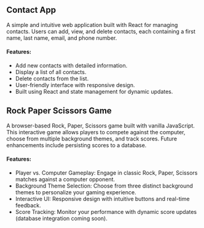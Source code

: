 ## Contact App
A simple and intuitive web application built with React for managing contacts. Users can add, view, and delete contacts, each containing a first name, last name, email, and phone number.

 #### Features:
<ul>
 <li>Add new contacts with detailed information.</li>
 <li>Display a list of all contacts.</li>
 <li>Delete contacts from the list.</li>
 <li>User-friendly interface with responsive design.</li>
 <li>Built using React and state management for dynamic updates.</li>
</ul>

## Rock Paper Scissors Game
A browser-based Rock, Paper, Scissors game built with vanilla JavaScript. This interactive game allows players to compete against the computer, choose from multiple background themes, and track scores. Future enhancements include persisting scores to a database.

#### Features:
<ul>
 <li>Player vs. Computer Gameplay: Engage in classic Rock, Paper, Scissors matches against a computer opponent.</li>
 <li>Background Theme Selection: Choose from three distinct background themes to personalize your gaming experience.</li>
 <li>Interactive UI: Responsive design with intuitive buttons and real-time feedback.</li>
 <li>Score Tracking: Monitor your performance with dynamic score updates (database integration coming soon).</li>
</ul>

##


 
